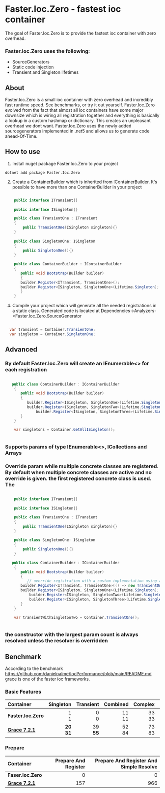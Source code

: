 # Faster.Ioc.Zero - fastest ioc container

The goal of Faster.Ioc.Zero is to provide the fastest ioc container with zero overhead.

 ### Faster.Ioc.Zero uses the following:
   - SourceGenerators
   - Static code injection
   - Transient and Singleton lifetimes

## About

Faster.Ioc.Zero is a small ioc container with zero overhead and incredibly fast runtime speed. See benchmarks, or try it out yourself. Faster.Ioc.Zero evolved from the fact that almost all ioc containers have some major downsize which is wiring all registration together and everything is basically a lookup in a custom hashmap or dictionary. This creates an unpleasant overhead we dont want.
Faster.Ioc.Zero uses the newly added sourcegenerators implemented in .net5 and allows us to generate code ahead-Of-Time.

## How to use

1. Install nuget package Faster.Ioc.Zero to your project
```
dotnet add package Faster.Ioc.Zero
```

2. Create a ContainerBuilder which is inherited from IContainerBuilder. It's possible to have more than one ContainerBuilder in your project

``` cs

    public interface ITransient{}
	
	public interface ISingleton{}

    public class TransientOne : ITransient
    { 
        public TransientOne(ISingleton singleton){}
    }
	
	public class SingletonOne: ISingleton
	{	
		public SingletonOne(){}
	}
	
    public class ContainerBuilder : IContainerBuilder
    {
       public void Bootstrap(Builder builder)
       {
	   builder.Register<ITransient, TransientOne>();
	   builder.Register<ISingleton, SingletonOne>(Lifetime.Singleton);
       }
    }
```

4. Compile your project which will generate all the needed registrations in a static class. Generated code is located at Dependencies->Analyzers->Faster.Ioc.Zero.SourceGenerator
``` cs 
  
  var transient = Container.TransientOne;
  var singleton = Container.SingletonOne;
```

 ## Advanced
    
  ### By default Faster.Ioc.Zero will create an IEnumerable<> for each registration
```C#

   public class ContainerBuilder : IContainerBuilder
    {
       public void Bootstrap(Builder builder)
       {
	      builder.Register<ISingleton, SingletonOne>(Lifetime.Singleton);
	      builder.Register<ISingleton, SingletonTwo>(Lifetime.Singleton);
              builder.Register<ISingleton, SingletonThree>(Lifetime.Singleton);
       }
    }

	var singletons = Container.GetAllISingleton();
    
``` 
### Supports params of type IEnumerable<>, ICollections and Arrays 
### Override param while multiple concrete classes are registered. By default when multiple concrete classes are active and no override is given. the first registered concrete class is used. The 

```C#

    public interface ITransient{}
	
	public interface ISingleton{}

    public class TransientOne : ITransient
    { 
        public TransientOne(ISingleton singleton){}
    }
	
	public class SingletonOne: ISingleton
	{	
		public SingletonOne(){}
	}

   public class ContainerBuilder : IContainerBuilder
    {
       public void Bootstrap(Builder builder)
       {
	      // override registration with a custom implementation using a different concrete type
	   builder.Register<ITransient, TransientOne>(() => new TransientOne(new SingletonTwo()) );
	   builder.Register<ISingleton, SingletonOne>(Lifetime.Singleton);
           builder.Register<ISingleton, SingletonTwo>(Lifetime.Singleton);
           builder.Register<ISingleton, SingletonThree>(Lifetime.Singleton);
       }
    }

	var transientWithSingletonTwo = Container.TransientOne();
    
```
### the constructor with the largest param count is always resolved unless the resolver is overridden

## Benchmark

According to the benchmark https://github.com/danielpalme/IocPerformance/blob/main/README.md grace is one of the faster ioc frameworks. 

### Basic Features
|**Container**|**Singleton**|**Transient**|**Combined**|**Complex**|**Generics**|**IEnumerable**|
|:------------|------------:|------------:|-----------:|----------:|-----------:|--------------:|
|**Faster.Ioc.Zero**|1<br/>1|0<br/>0|11<br/>11|33<br/>33||10<br/>10|
|**[Grace 7.2.1](https://github.com/ipjohnson/Grace)**|**20**<br/>**31**|39<br/>**55**|52<br/>84|73<br/>83|50<br/>80|250<br/>210|

### Prepare
|**Container**|**Prepare And Register**|**Prepare And Register And Simple Resolve**|
|:------------|-----------------------:|------------------------------------------:|
|**Faser.Ioc.Zero**|0<br/>|0<br/>|
|**[Grace 7.2.1](https://github.com/ipjohnson/Grace)**|157<br/>|966<br/>|
